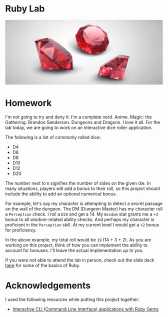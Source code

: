 # Ruby Lab

![N|Solid](./images/ruby-header.jpg)

# Homework

I'm not going to try and deny it: I'm a complete nerd. Anime. Magic: the Gathering. Brandon Sanderson. Dungeons and Dragons. I love it all. For the lab today, we are going to work on an interactive dice roller application.

The following is a list of commonly rolled dice:

- D4
- D6
- D8
- D10
- D12
- D20

The number next to `D` signifies the number of sides on the given die. In many situations, players will add a bonus to their roll, so this project should include the ability to add an optional numerical bonus.

For example, let's say my character is attempting to detect a secret passage on the wall of the dungeon. The DM (Dungeon Master) has my character roll a `Perception` check. I roll a `D20` and get a 14. My `Wisdom` stat grants me a `+3` bonus to all wisdom-related ability checks. And perhaps my character is proficient in the `Perception` skill. At my current level I would get a `+2` bonus for proficiency.

In the above example, my total roll would be `19` (14 + 3 + 2). As you are working on this project, think of how you can implement the ability to account for bonuses. I'll leave the actual implementation up to you.

If you were not able to attend the lab in person, check out the slide deck [here](#) for some of the basics of Ruby.

# Acknowledgements

I used the following resources while putting this project together:

- [Interactive CLI (Command Line Interface) applications with Ruby Gems](https://medium.com/@max.bautista97/interactive-cli-command-line-interface-applications-with-ruby-gems-f5c2f67c43e9)
